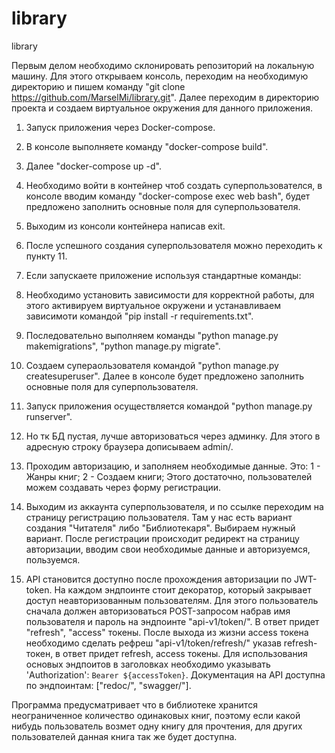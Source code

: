 # library
library

Первым делом необходимо склонировать репозиторий на локальную машину.
Для этого открываем консоль, переходим на необходимую директорию и пишем команду "git clone https://github.com/MarselMi/library.git".
Далее переходим в директорию проекта и создаем виртуальное окружения для данного приложения.

1. Запуск приложения через Docker-compose.
2. В консоле выполняете команду "docker-compose build".
3. Далее "docker-compose up -d".
4. Необходимо войти в контейнер чтоб создать суперпользователся, в консоле вводим команду "docker-compose exec web bash", будет предложено заполнить основные поля для суперпользователя.
5. Выходим из консоли контейнера написав exit.
6. После успешного создания суперпользователя можно переходить к пункту 11.

7. Если запускаете приложение используя стандартные команды: 
8. Необходимо установить зависимости для корректной работы, для этого активируем виртуальное окружени и устанавливаем зависимоти командой "pip install -r requirements.txt".
9. Последовательно выполняем команды "python manage.py makemigrations", "python manage.py migrate".
10. Создаем супераользователя командой "python manage.py createsuperuser". Далее в консоле будет предложено заполнить основные поля для суперпользователя.
11. Запуск приложения осуществляется командой "python manage.py runserver".
12. Но тк БД пустая, лучше авторизоваться через админку. Для этого в адресную строку браузера дописываем admin/.
13. Проходим авторизацию, и заполняем необходимые данные. 
Это:
1 - Жанры книг;
2 - Создаем книги;
Этого достаточно, пользователей можем создавать через форму регистрации.
13. Выходим из аккаунта суперпользователя, и по ссылке переходим на страницу регистрацию пользователя. Там у нас есть вариант создания "Читателя" либо "Библиотекаря". Выбираем нужный вариант. После регистрации происходит редирект на страницу авторизации, вводим свои необходимые данные и авторизуемся, пользуемся.
14. API становится доступно после прохождения авторизации по JWT-token. На каждом эндпоинте стоит декоратор, который закрывает доступ неавторизованным пользователям. Для этого пользователь сначала должен авторизоваться POST-запросом набрав имя пользователя и пароль на эндпоинте "api-v1/token/". В ответ придет "refresh", "access" токены. После выхода из жизни access токена необходимо сделать рефреш "api-v1/token/refresh/" указав refresh-токен, в ответ придет refresh, access токены. Для использования основых эндпоитов в заголовках необходимо указывать 'Authorization': `Bearer ${accessToken}`.
Документация на API доступна по эндпоинтам: ["redoc/", "swagger/"].

Программа предусматривает что в библиотеке хранится неограниченное количество одинаковых книг, поэтому если какой нибудь пользователь возмет одну книгу для прочтения, для других пользователей данная книга так же будет доступна.
